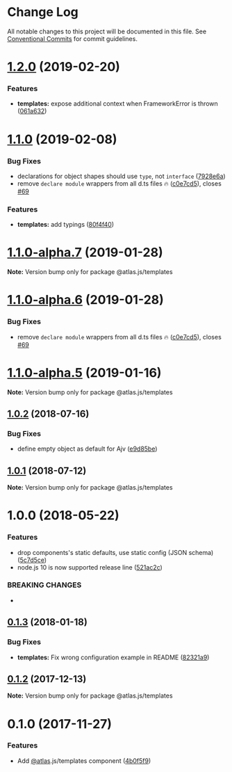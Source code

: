 # Change Log

All notable changes to this project will be documented in this file.
See [Conventional Commits](https://conventionalcommits.org) for commit guidelines.

# [1.2.0](https://github.com/strvcom/atlas.js/compare/@atlas.js/templates@1.1.0...@atlas.js/templates@1.2.0) (2019-02-20)


### Features

* **templates:** expose additional context when FrameworkError is thrown ([061a632](https://github.com/strvcom/atlas.js/commit/061a632))





# [1.1.0](https://github.com/strvcom/atlas.js/compare/@atlas.js/templates@1.0.2...@atlas.js/templates@1.1.0) (2019-02-08)


### Bug Fixes

* declarations for object shapes should use `type`, not `interface` ([7928e6a](https://github.com/strvcom/atlas.js/commit/7928e6a))
* remove `declare module` wrappers from all d.ts files 🔥 ([c0e7cd5](https://github.com/strvcom/atlas.js/commit/c0e7cd5)), closes [#69](https://github.com/strvcom/atlas.js/issues/69)


### Features

* **templates:** add typings ([80f4f40](https://github.com/strvcom/atlas.js/commit/80f4f40))





# [1.1.0-alpha.7](https://github.com/strvcom/atlas.js/compare/@atlas.js/templates@1.1.0-alpha.6...@atlas.js/templates@1.1.0-alpha.7) (2019-01-28)

**Note:** Version bump only for package @atlas.js/templates





# [1.1.0-alpha.6](https://github.com/strvcom/atlas.js/compare/@atlas.js/templates@1.1.0-alpha.5...@atlas.js/templates@1.1.0-alpha.6) (2019-01-28)


### Bug Fixes

* remove `declare module` wrappers from all d.ts files 🔥 ([c0e7cd5](https://github.com/strvcom/atlas.js/commit/c0e7cd5)), closes [#69](https://github.com/strvcom/atlas.js/issues/69)





# [1.1.0-alpha.5](https://github.com/strvcom/atlas.js/compare/@atlas.js/templates@1.1.0-alpha.4...@atlas.js/templates@1.1.0-alpha.5) (2019-01-16)

**Note:** Version bump only for package @atlas.js/templates





<a name="1.0.2"></a>
## [1.0.2](https://github.com/strvcom/atlas.js/compare/@atlas.js/templates@1.0.1...@atlas.js/templates@1.0.2) (2018-07-16)


### Bug Fixes

* define empty object as default for Ajv ([e9d85be](https://github.com/strvcom/atlas.js/commit/e9d85be))




<a name="1.0.1"></a>
## [1.0.1](https://github.com/strvcom/atlas.js/compare/@atlas.js/templates@1.0.0...@atlas.js/templates@1.0.1) (2018-07-12)




**Note:** Version bump only for package @atlas.js/templates

<a name="1.0.0"></a>
# 1.0.0 (2018-05-22)


### Features

* drop components's static defaults, use static config (JSON schema) ([5c7d5ce](https://github.com/strvcom/atlas.js/commit/5c7d5ce))
* node.js 10 is now supported release line ([521ac2c](https://github.com/strvcom/atlas.js/commit/521ac2c))


### BREAKING CHANGES

* 




<a name="0.1.3"></a>
## [0.1.3](https://github.com/strvcom/atlas.js/compare/@atlas.js/templates@0.1.2...@atlas.js/templates@0.1.3) (2018-01-18)


### Bug Fixes

* **templates:** Fix wrong configuration example in README ([82321a9](https://github.com/strvcom/atlas.js/commit/82321a9))




<a name="0.1.2"></a>
## [0.1.2](https://github.com/strvcom/atlas.js/compare/@atlas.js/templates@0.1.1...@atlas.js/templates@0.1.2) (2017-12-13)




**Note:** Version bump only for package @atlas.js/templates

<a name="0.1.0"></a>
# 0.1.0 (2017-11-27)


### Features

* Add [@atlas](https://github.com/atlas).js/templates component ([4b0f5f9](https://github.com/strvcom/atlas.js/commit/4b0f5f9))
